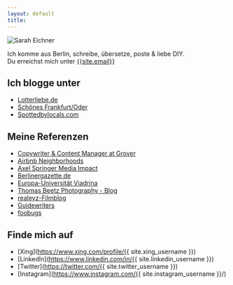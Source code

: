 ```yaml
---
layout: default
title:
---
```

<img class="post-image-pushed-right" src="{{ site.baseurl }}/assets/img/sarah-eichner-photo.jpg" title="Sarah Eichner" />

Ich komme aus Berlin, schreibe, übersetze, poste & liebe DIY.      
Du erreichst mich unter [{{site.email}}](mailto:{{site.email}})

## Ich blogge unter
* [Lotterliebe.de](http://lotterliebe.de)
* [Schönes Frankfurt/Oder](http://schoenesffo.tumblr.com/)
* [Spottedbylocals.com](http://spottedbylocals.com/berlin/author/sarahcurth)

## Meine Referenzen
* [Copywriter & Content Manager at Grover](https://www.getgrover.com)
* [Airbnb Neighborhoods](https://www.airbnb.de/locations)
* [Axel Springer Media Impact](http://www.axelspringer-mediapilot.de/)
* [Berlinergazette.de](http://berlinergazette.de/author/sarah-curth/)
* [Europa-Universität Viadrina](https://www.europa-uni.de)
* [Thomas Beetz Photography - Blog](http://thomasbeetzphotography.com/wedding-stories/)
* [realeyz-Filmblog](http://www.realeyz.tv/de/blog/author/sarahcurth)
* [Guidewriters](https://guidewriters.com/)
* [foobugs](http://foobugs.com)

## Finde mich auf
* [Xing](https://www.xing.com/profile/{{ site.xing_username }})
* [LinkedIn](https://www.linkedin.com/in/{{ site.linkedin_username }})
* [Twitter](https://twitter.com/{{ site.twitter_username }})
* [Instagram](https://www.instagram.com/{{ site.instagram_username }}/)
